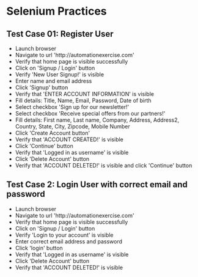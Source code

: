 <h1> Selenium Practices</h1>
<h2>Test Case 01: Register User</h2>
<ul>
<li> Launch browser</li>
<li> Navigate to url 'http://automationexercise.com'</li>
<li> Verify that home page is visible successfully</li>
<li> Click on 'Signup / Login' button</li>
<li> Verify 'New User Signup!' is visible</li>
<li> Enter name and email address</li>
<li> Click 'Signup' button</li>
<li> Verify that 'ENTER ACCOUNT INFORMATION' is visible</li>
<li> Fill details: Title, Name, Email, Password, Date of birth</li>
<li> Select checkbox 'Sign up for our newsletter!'</li>
<li> Select checkbox 'Receive special offers from our partners!'</li>
<li> Fill details: First name, Last name, Company, Address, Address2, Country, State, City, Zipcode, Mobile Number</li>
<li> Click 'Create Account button'</li>
<li> Verify that 'ACCOUNT CREATED!' is visible</li>
<li> Click 'Continue' button</li>
<li> Verify that 'Logged in as username' is visible</li>
<li> Click 'Delete Account' button</li>
<li> Verify that 'ACCOUNT DELETED!' is visible and click 'Continue' button</li>
</ul>


<h2>Test Case 2: Login User with correct email and password</h2>
<ul>
<li>Launch browser</li>
<li>Navigate to url 'http://automationexercise.com'</li>
<li>Verify that home page is visible successfully</li>
<li>Click on 'Signup / Login' button</li>
<li>Verify 'Login to your account' is visible</li>
<li>Enter correct email address and password</li>
<li>Click 'login' button</li>
<li>Verify that 'Logged in as username' is visible</li>
<li>Click 'Delete Account' button</li>
<li>Verify that 'ACCOUNT DELETED!' is visible</li>
</ul>

